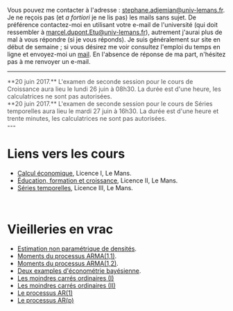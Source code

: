 <!-- 
.. title: Enseignement
.. slug: index
.. date: 2017-06-17 14:08:16 UTC+02:00
.. tags: 
.. category: 
.. link: 
.. description: 
.. type: text
.. hidetitle: True
-->

Vous pouvez me contacter à l'adresse : [stephane.adjemian@univ-lemans.fr](mailto:stephane.adjemian@univ-lemans.fr). Je ne reçois pas (et *a fortiori* je ne lis pas) les mails sans sujet. De préférence contactez-moi en utilisant votre e-mail de l'université (qui doit ressembler à marcel.dupont.Etu@univ-lemans.fr), autrement j'aurai plus de mal à vous répondre (si je vous réponds). Je suis généralement sur site en début de semaine ; si vous désirez me voir consultez l'emploi du temps en ligne et envoyez-moi un [mail](mailto:stephane.adjemian@univ-lemans.fr). En l'absence de réponse de ma part, n'hésitez pas à me renvoyer un e-mail.

---
<div markdown="1" style="color:#515151">**20 juin 2017.** L'examen de seconde session pour le cours de Croissance aura lieu le lundi 26 juin à 08h30. La durée est d'une heure, les calculatrices ne sont pas autorisées.</div>
<div markdown="1" style="color:#515151">**20 juin 2017.** L'examen de seconde session pour le cours de Séries temporelles aura lieu le mardi 27 juin à 16h30. La durée est d'une heure et trente minutes, les calculatrices ne sont pas autorisées.</div>
---

<br>

# Liens vers les cours
 - [Calcul économique](./economic-calculus), Licence I,  Le Mans.
 - [Éducation, formation et croissance](./growth), Licence II, Le Mans.
 - [Séries temporelles](./time-series), Licence III, Le Mans.
 
<br>

# Vieilleries en vrac
 - [Estimation non paramétrique de densités](../oldies/kernel.pdf).
 - [Moments du processus ARMA(1,1)](../oldies/arma11.pdf).
 - [Moments du processus ARMA(1,2)](../oldies/arma12.pdf).
 - [Deux examples d'économétrie bayésienne](../oldies/bayes_examples.pdf).
 - [Les moindres carrés ordinaires (I)](../oldies/note01.pdf)
 - [Les moindres carrés ordinaires (II)](../oldies/note02.pdf)
 - [Le processus AR(1)](../oldies/note03.pdf)
 - [Le processus AR(p)](../oldies/note04.pdf)
